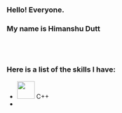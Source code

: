 ### Hello! Everyone.
### My name is **Himanshu Dutt**
<br><br>
### Here is a list of the skills I have:
-  <img src="https://user-images.githubusercontent.com/37894863/151707646-0771bdbc-e0fb-4b45-8009-47e975b79136.png" style="width:40px;"/>  C++ 
- 

